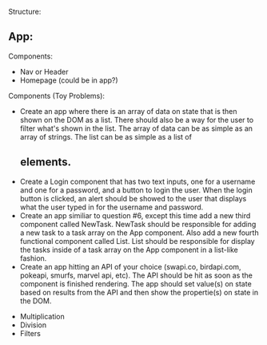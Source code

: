 Structure: 

App: 
 -

Components: 
- Nav or Header
- Homepage (could be in app?)

Components (Toy Problems): 
- Create an app where there is an array of data on state that is then shown on the DOM as a list. There should also be a way for the user to filter what's shown in the list. The array of data can be as simple as an array of strings. The list can be as simple as a list of <h2> elements.
- Create a Login component that has two text inputs, one for a username and one for a password, and a button to login the user. When the login button is clicked, an alert should be showed to the user that displays what the user typed in for the username and password.
- Create an app similiar to question #6, except this time add a new third component called NewTask. NewTask should be responsible for adding a new task to a task array on the App component. Also add a new fourth functional component called List. List should be responsible for display the tasks inside of a task array on the App component in a list-like fashion.
- Create an app hitting an API of your choice (swapi.co, birdapi.com, pokeapi, smurfs, marvel api, etc). The API should be hit as soon as the component is finished rendering. The app should set value(s) on state based on results from the API and then show the propertie(s) on state in the DOM.

<!-- - Sum -->
<!-- - Subtraction -->
- Multiplication
- Division
- Filters
<!-- - Palindromes -->
<!-- - Evens and Odds -->